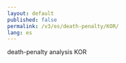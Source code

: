 ```yaml
---
layout: default
published: false
permalink: /v3/es/death-penalty/KOR/
lang: es
---
```


death-penalty analysis KOR
